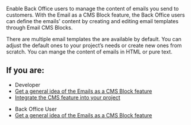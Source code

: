 Enable Back Office users to manage the content of emails you send to customers. With the Email as a CMS Block feature, the Back Office users can define the emails' content by creating and editing email templates through Email CMS Blocks. 

There are multiple email templates the are available by default. You can adjust the default ones to your project’s needs or create new ones from scratch. You can mange the content of emails in HTML or pure text.  


## If you are:
<div class="mr-container">
    <div class="mr-list-container">
        <!-- col1 -->
        <div class="mr-col">
            <ul class="mr-list mr-list-green">
                <li class="mr-title">Developer</li>
                <li><a href="https://documentation.spryker.com/docs/email-as-a-cms-block-feature-overview" class="mr-link">Get a general idea of the Emails as a CMS Block feature</a></li>
                <li><a href="https://documentation.spryker.com/docs/cms-feature-integration-guide" class="mr-link">Integrate the CMS feature into your project</a></li>
    </ul>
        </div>
        <!-- col2 -->
        <div class="mr-col">
            <ul class="mr-list mr-list-blue">
                <li class="mr-title"> Back Office User</li>
                               <li><a href="https://documentation.spryker.com/docs/email-as-a-cms-block-feature-overview" class="mr-link">Get a general idea of the Emails as a CMS Block feature</a></li>

